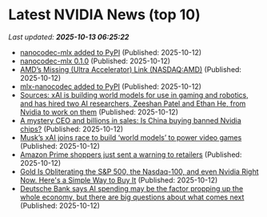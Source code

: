 # Latest NVIDIA News (top 10)
_Last updated: **2025-10-13 06:25:22**_

- [nanocodec-mlx added to PyPI](https://pypi.org/project/nanocodec-mlx/) (Published: 2025-10-12)
- [nanocodec-mlx 0.1.0](https://pypi.org/project/nanocodec-mlx/0.1.0/) (Published: 2025-10-12)
- [AMD’s Missing (Ultra Accelerator) Link (NASDAQ:AMD)](https://biztoc.com/x/9b8eefe25032723f) (Published: 2025-10-12)
- [mlx-nanocodec added to PyPI](https://pypi.org/project/mlx-nanocodec/) (Published: 2025-10-12)
- [Sources: xAI is building world models for use in gaming and robotics, and has hired two AI researchers, Zeeshan Patel and Ethan He, from Nvidia to work on them](https://biztoc.com/x/b1285bd74e0adc75) (Published: 2025-10-12)
- [A mystery CEO and billions in sales: Is China buying banned Nvidia chips?](https://indianexpress.com/article/technology/tech-news-technology/a-mystery-ceo-and-billions-in-sales-is-china-buying-banned-nvidia-chips-10302088/) (Published: 2025-10-12)
- [Musk’s xAI joins race to build ‘world models’ to power video games](https://biztoc.com/x/15399bc363b4f47e) (Published: 2025-10-12)
- [Amazon Prime shoppers just sent a warning to retailers](https://www.thestreet.com/retail/amazon-prime-shoppers-just-sent-a-warning-to-retailers) (Published: 2025-10-12)
- [Gold Is Obliterating the S&P 500, the Nasdaq-100, and even Nvidia Right Now. Here's a Simple Way to Buy It](https://biztoc.com/x/c067eb6b4f2a1301) (Published: 2025-10-12)
- [Deutsche Bank says AI spending may be the factor propping up the whole economy, but there are big questions about what comes next](https://freerepublic.com/focus/f-chat/4345828/posts) (Published: 2025-10-12)
